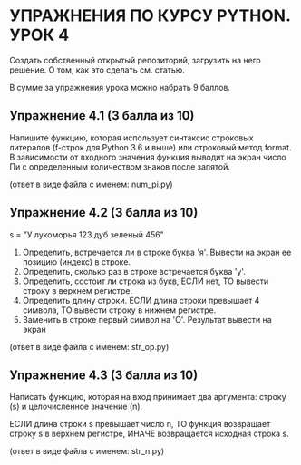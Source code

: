 # УПРАЖНЕНИЯ ПО КУРСУ PYTHON. УРОК 4

Создать собственный открытый репозиторий, загрузить на него решение. О том, как это сделать см. статью.

В сумме за упражнения урока можно набрать 9 баллов.

## Упражнение 4.1 (3 балла из 10)

Напишите функцию, которая использует синтаксис строковых литералов (f-строк для Python 3.6 и выше) или строковый метод format.
В зависимости от входного значения функция выводит на экран число Пи с определенным количеством знаков после запятой.

(ответ в виде файла с именем: num_pi.py)

## Упражнение 4.2 (3 балла из 10)

s = "У лукоморья 123 дуб зеленый 456"

1) Определить, встречается ли в строке буква 'я'. Вывести на экран ее позицию (индекс) в строке.
2) Определить, сколько раз в строке встречается буква 'у'.
3) Определить, состоит ли строка из букв, ЕСЛИ нет, ТО вывести строку в верхнем регистре.
4) Определить длину строки. ЕСЛИ длина строки превышает 4 символа, ТО вывести строку в нижнем регистре. 
5) Заменить в строке первый символ на 'О'. Результат вывести на экран

(ответ в виде файла с именем: str_op.py)


## Упражнение 4.3 (3 балла из 10)


Написать функцию, которая на вход принимает два аргумента: строку (s) и целочисленное значение (n). 

ЕСЛИ длина строки s превышает число n, ТО функция возвращает строку s в верхнем регистре, ИНАЧЕ возвращается исходная строка s. 


(ответ в виде файла с именем: str_n.py)
